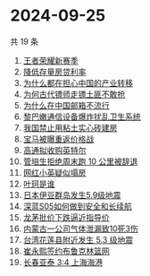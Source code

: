 # 2024-09-25

共 19 条

<!-- BEGIN -->
<!-- 最后更新时间 Wed Sep 25 2024 22:14:17 GMT+0800 (China Standard Time) -->

1. [王者荣耀新赛季](https://www.zhihu.com/search?q=%E7%8E%8B%E8%80%85%E8%8D%A3%E8%80%80%E6%96%B0%E8%B5%9B%E5%AD%A3)
1. [降低存量房贷利率](https://www.zhihu.com/search?q=%E9%99%8D%E4%BD%8E%E5%AD%98%E9%87%8F%E6%88%BF%E8%B4%B7%E5%88%A9%E7%8E%87)
1. [为什么都在担心中国的产业转移](https://www.zhihu.com/search?q=%E4%B8%BA%E4%BB%80%E4%B9%88%E9%83%BD%E5%9C%A8%E6%8B%85%E5%BF%83%E4%B8%AD%E5%9B%BD%E7%9A%84%E4%BA%A7%E4%B8%9A%E8%BD%AC%E7%A7%BB)
1. [为何古代镖师走镖土匪不敢抢](https://www.zhihu.com/search?q=%E4%B8%BA%E4%BD%95%E5%8F%A4%E4%BB%A3%E9%95%96%E5%B8%88%E8%B5%B0%E9%95%96%E5%9C%9F%E5%8C%AA%E4%B8%8D%E6%95%A2%E6%8A%A2)
1. [为什么在中国邮箱不流行](https://www.zhihu.com/search?q=%E4%B8%BA%E4%BB%80%E4%B9%88%E5%9C%A8%E4%B8%AD%E5%9B%BD%E9%82%AE%E7%AE%B1%E4%B8%8D%E6%B5%81%E8%A1%8C)
1. [黎巴嫩通信设备爆炸扰乱卫生系统](https://www.zhihu.com/search?q=%E9%BB%8E%E5%B7%B4%E5%AB%A9%E9%80%9A%E4%BF%A1%E8%AE%BE%E5%A4%87%E7%88%86%E7%82%B8%E6%89%B0%E4%B9%B1%E5%8D%AB%E7%94%9F%E7%B3%BB%E7%BB%9F)
1. [我国禁止用粘土实心砖建房](https://www.zhihu.com/search?q=%E6%88%91%E5%9B%BD%E7%A6%81%E6%AD%A2%E7%94%A8%E7%B2%98%E5%9C%9F%E5%AE%9E%E5%BF%83%E7%A0%96%E5%BB%BA%E6%88%BF)
1. [宝马被曝重返价格战](https://www.zhihu.com/search?q=%E5%AE%9D%E9%A9%AC%E8%A2%AB%E6%9B%9D%E9%87%8D%E8%BF%94%E4%BB%B7%E6%A0%BC%E6%88%98)
1. [高通拟收购英特尔](https://www.zhihu.com/search?q=%E9%AB%98%E9%80%9A%E6%8B%9F%E6%94%B6%E8%B4%AD%E8%8B%B1%E7%89%B9%E5%B0%94)
1. [管培生拒绝周末跑 10 公里被辞退](https://www.zhihu.com/search?q=%E7%AE%A1%E5%9F%B9%E7%94%9F%E6%8B%92%E7%BB%9D%E5%91%A8%E6%9C%AB%E8%B7%91%2010%20%E5%85%AC%E9%87%8C%E8%A2%AB%E8%BE%9E%E9%80%80)
1. [网红小英疑似塌房](https://www.zhihu.com/search?q=%E7%BD%91%E7%BA%A2%E5%B0%8F%E8%8B%B1%E7%96%91%E4%BC%BC%E5%A1%8C%E6%88%BF)
1. [叶珂是谁](https://www.zhihu.com/search?q=%E5%8F%B6%E7%8F%82%E6%98%AF%E8%B0%81)
1. [日本伊豆群岛发生5.9级地震](https://www.zhihu.com/search?q=%E6%97%A5%E6%9C%AC%E4%BC%8A%E8%B1%86%E7%BE%A4%E5%B2%9B%E5%8F%91%E7%94%9F5.9%E7%BA%A7%E5%9C%B0%E9%9C%87)
1. [深蓝S05如何做到安全和长续航](https://www.zhihu.com/search?q=%E6%B7%B1%E8%93%9DS05%E5%A6%82%E4%BD%95%E5%81%9A%E5%88%B0%E5%AE%89%E5%85%A8%E5%92%8C%E9%95%BF%E7%BB%AD%E8%88%AA)
1. [龙茅批价下跌逼近指导价](https://www.zhihu.com/search?q=%E9%BE%99%E8%8C%85%E6%89%B9%E4%BB%B7%E4%B8%8B%E8%B7%8C%E9%80%BC%E8%BF%91%E6%8C%87%E5%AF%BC%E4%BB%B7)
1. [内蒙古一公司气体泄漏致10死3伤](https://www.zhihu.com/search?q=%E5%86%85%E8%92%99%E5%8F%A4%E4%B8%80%E5%85%AC%E5%8F%B8%E6%B0%94%E4%BD%93%E6%B3%84%E6%BC%8F%E8%87%B410%E6%AD%BB3%E4%BC%A4)
1. [台湾花莲县附近发生 5.3 级地震](https://www.zhihu.com/search?q=%E5%8F%B0%E6%B9%BE%E8%8A%B1%E8%8E%B2%E5%8E%BF%E9%99%84%E8%BF%91%E5%8F%91%E7%94%9F%205.3%20%E7%BA%A7%E5%9C%B0%E9%9C%87)
1. [崔永熙签约布鲁克林篮网](https://www.zhihu.com/search?q=%E5%B4%94%E6%B0%B8%E7%86%99%E7%AD%BE%E7%BA%A6%E5%B8%83%E9%B2%81%E5%85%8B%E6%9E%97%E7%AF%AE%E7%BD%91)
1. [长春亚泰 3:4 上海海港](https://www.zhihu.com/search?q=%E9%95%BF%E6%98%A5%E4%BA%9A%E6%B3%B0%203%3A4%20%E4%B8%8A%E6%B5%B7%E6%B5%B7%E6%B8%AF)

<!-- END -->
